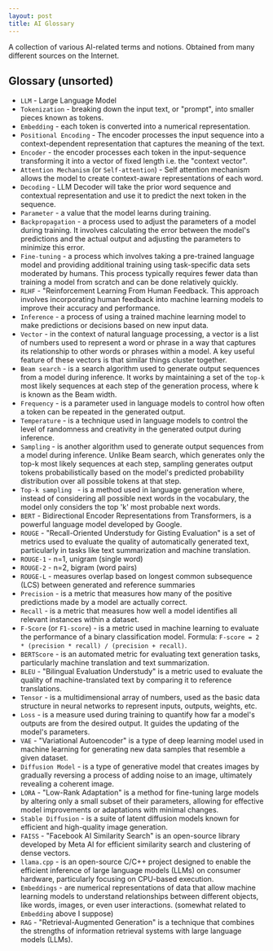 ```yaml
---
layout: post
title: AI Glossary
---
```


A collection of various AI-related terms and notions. Obtained from many different sources on the Internet.

## Glossary (unsorted)

* `LLM` - Large Language Model
* `Tokenization` - breaking down the input text, or "prompt", into smaller pieces known as tokens.
* `Embedding` - each token is converted into a numerical representation.
* `Positional Encoding` - The encoder processes the input sequence into a context-dependent representation that captures the meaning of the text.
* `Encoder` - the encoder processes each token in the input-sequence transforming it into a vector of fixed length i.e. the "context vector".
* `Attention Mechanism` (or `Self-attention`) - Self attention mechanism allows the model to create context-aware representations of each word.
* `Decoding` - LLM Decoder will take the prior word sequence and contextual representation and use it to predict the next token in the sequence.
* `Parameter` - a value that the model learns during training.
* `Backpropagation` - a process used to adjust the parameters of a model during training. It involves calculating the error between the model's predictions and the actual output and adjusting the parameters to minimize this error.
* `Fine-tuning` - a process which involves taking a pre-trained language model and providing additional training using task-specific data sets moderated by humans. This process typically requires fewer data than training a model from scratch and can be done relatively quickly.
* `RLHF` - "Reinforcement Learning From Human Feedback. This approach involves incorporating human feedback into machine learning models to improve their accuracy and performance.
* `Inference` - a process of using a trained machine learning model to make predictions or decisions based on new input data.
* `Vector` - in the context of natural language processing, a vector is a list of numbers used to represent a word or phrase in a way that captures its relationship to other words or phrases within a model. A key useful feature of these vectors is that similar things cluster together.
* `Beam search` - is a search algorithm used to generate output sequences from a model during inference. It works by maintaining a set of the `top-k` most likely sequences at each step of the generation process, where k is known as the Beam width.
* `Frequency` - is a parameter used in language models to control how often a token can be repeated in the generated output.
* `Temperature` - is a technique used in language models to control the level of randomness and creativity in the generated output during inference.
* `Sampling` - is another algorithm used to generate output sequences from a model during inference. Unlike Beam search, which generates only the top-k most likely sequences at each step, sampling generates output tokens probabilistically based on the model's predicted probability distribution over all possible tokens at that step.
* `Top-k sampling ` - is a method used in language generation where, instead of considering all possible next words in the vocabulary, the model only considers the top 'k' most probable next words.
* `BERT` - Bidirectional Encoder Representations from Transformers, is a powerful language model developed by Google.
* `ROUGE` - "Recall-Oriented Understudy for Gisting Evaluation" is a set of metrics used to evaluate the quality of automatically generated text, particularly in tasks like text summarization and machine translation.
* `ROUGE-1` - n=1, unigram (single word)
* `ROUGE-2` - n=2, bigram (word pairs)
* `ROUGE-L` - measures overlap based on longest common subsequence (LCS) between generated and reference summaries
* `Precision` - is a metric that measures how many of the positive predictions made by a model are actually correct.
* `Recall` - is a metric that measures how well a model identifies all relevant instances within a dataset.
* `F-Score` (or `F1-score`) - is a metric used in machine learning to evaluate the performance of a binary classification model. Formula: `F-score = 2 * (precision * recall) / (precision + recall)`.
* `BERTScore` - is an automated metric for evaluating text generation tasks, particularly machine translation and text summarization.
* `BLEU` - "Bilingual Evaluation Understudy" is a metric used to evaluate the quality of machine-translated text by comparing it to reference translations.
* `Tensor` - is a multidimensional array of numbers, used as the basic data structure in neural networks to represent inputs, outputs, weights, etc.
* `Loss` - is a measure used during training to quantify how far a model's outputs are from the desired output. It guides the updating of the model's parameters.
* `VAE` - "Variational Autoencoder" is a type of deep learning model used in machine learning for generating new data samples that resemble a given dataset.
* `Diffusion Model` - is a type of generative model that creates images by gradually reversing a process of adding noise to an image, ultimately revealing a coherent image.
* `LORA` - "Low-Rank Adaptation" is a method for fine-tuning large models by altering only a small subset of their parameters, allowing for effective model improvements or adaptations with minimal changes. 	
* `Stable Diffusion` - is a suite of latent diffusion models known for efficient and high-quality image generation.
* `FAISS` - "Facebook AI Similarity Search" is an open-source library developed by Meta AI for efficient similarity search and clustering of dense vectors.
* `llama.cpp` - is an open-source C/C++ project designed to enable the efficient inference of large language models (LLMs) on consumer hardware, particularly focusing on CPU-based execution.
* `Embeddings` - are numerical representations of data that allow machine learning models to understand relationships between different objects, like words, images, or even user interactions. (somewhat related to `Embedding` above I suppose)
* `RAG` - "Retrieval-Augmented Generation" is a technique that combines the strengths of information retrieval systems with large language models (LLMs).
